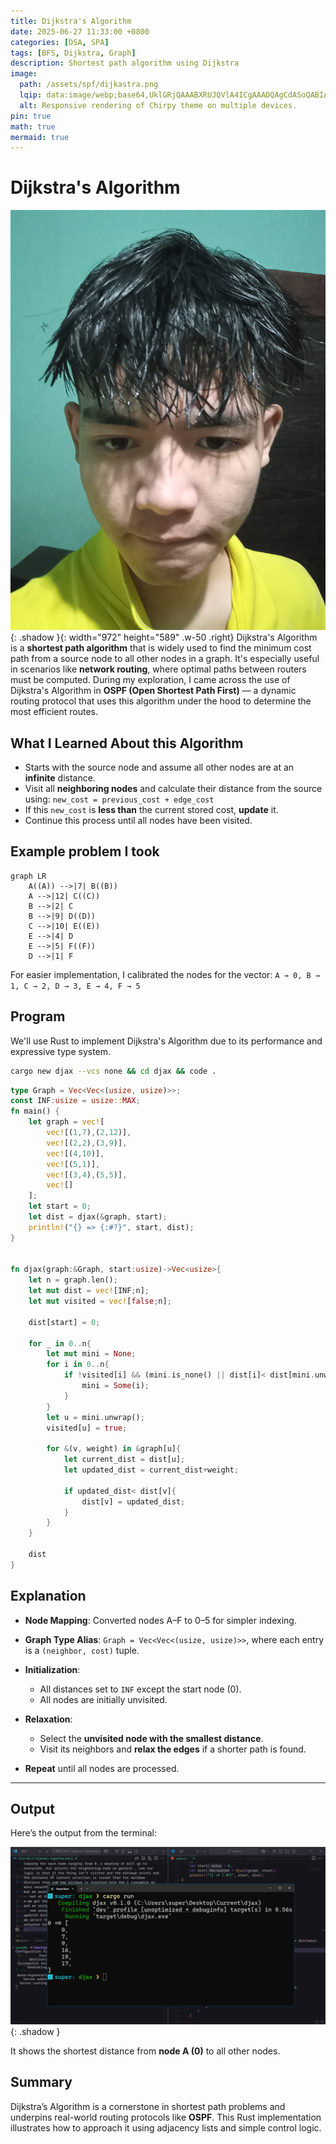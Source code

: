 ```yaml
---
title: Dijkstra's Algorithm
date: 2025-06-27 11:33:00 +0800
categories: [DSA, SPA]
tags: [BFS, Dijkstra, Graph]
description: Shortest path algorithm using Dijkstra
image:
  path: /assets/spf/dijkastra.png
  lqip: data:image/webp;base64,UklGRjQAAABXRUJQVlA4ICgAAADQAgCdASoQABIAPxFysFAsJqSisAgBgCIJaQAAfEEAAP7vh2CX0swA
  alt: Responsive rendering of Chirpy theme on multiple devices.
pin: true
math: true
mermaid: true
---
```


# Dijkstra's Algorithm

![safal](/assets/sae.jpg){: .shadow }{: width="972" height="589" .w-50 .right}
Dijkstra's Algorithm is a **shortest path algorithm** that is widely used to find the minimum cost path from a source node to all other nodes in a graph. It's especially useful in scenarios like **network routing**, where optimal paths between routers must be computed. 
During my exploration, I came across the use of Dijkstra's Algorithm in **OSPF (Open Shortest Path First)** — a dynamic routing protocol that uses this algorithm under the hood to determine the most efficient routes.
## What I Learned About this Algorithm
- Starts with the source node and assume all other nodes are at an **infinite** distance.
- Visit all **neighboring nodes** and calculate their distance from the source using:
``` new_cost = previous_cost + edge_cost ```
- If this `new_cost` is **less than** the current stored cost, **update** it.
- Continue this process until all nodes have been visited.  



## Example problem I took

```mermaid
graph LR
    A((A)) -->|7| B((B))
    A -->|12| C((C))
    B -->|2| C
    B -->|9| D((D))
    C -->|10| E((E))
    E -->|4| D
    E -->|5| F((F))
    D -->|1| F
```
For easier implementation, I calibrated the nodes for the vector:
```A → 0, B → 1, C → 2, D → 3, E → 4, F → 5```


##  Program

We'll use Rust to implement Dijkstra's Algorithm due to its performance and expressive type system.

```bash
cargo new djax --vcs none && cd djax && code .
```

```rust
type Graph = Vec<Vec<(usize, usize)>>;
const INF:usize = usize::MAX;
fn main() {
    let graph = vec![
        vec![(1,7),(2,12)],
        vec![(2,2),(3,9)],
        vec![(4,10)],
        vec![(5,1)],
        vec![(3,4),(5,5)],
        vec![]
    ];
    let start = 0;
    let dist = djax(&graph, start);
    println!("{} => {:#?}", start, dist);
}


fn djax(graph:&Graph, start:usize)->Vec<usize>{
    let n = graph.len();
    let mut dist = vec![INF;n];
    let mut visited = vec![false;n];

    dist[start] = 0;

    for _ in 0..n{
        let mut mini = None;
        for i in 0..n{
            if !visited[i] && (mini.is_none() || dist[i]< dist[mini.unwrap()]){
                mini = Some(i);
            }
        }
        let u = mini.unwrap();
        visited[u] = true;

        for &(v, weight) in &graph[u]{
            let current_dist = dist[u];
            let updated_dist = current_dist+weight;

            if updated_dist< dist[v]{
                dist[v] = updated_dist;
            }
        }
    }

    dist
}

```


##  Explanation

* **Node Mapping**: Converted nodes A–F to 0–5 for simpler indexing.
* **Graph Type Alias**: `Graph = Vec<Vec<(usize, usize)>>`, where each entry is a `(neighbor, cost)` tuple.
* **Initialization**:

  * All distances set to `INF` except the start node (0).
  * All nodes are initially unvisited.
* **Relaxation**:

  * Select the **unvisited node with the smallest distance**.
  * Visit its neighbors and **relax the edges** if a shorter path is found.
* **Repeat** until all nodes are processed.

---

##  Output

Here’s the output from the terminal:

![result](/assets/spf/result.png){: .shadow }

It shows the shortest distance from **node A (0)** to all other nodes.


## Summary

Dijkstra’s Algorithm is a cornerstone in shortest path problems and underpins real-world routing protocols like **OSPF**. This Rust implementation illustrates how to approach it using adjacency lists and simple control logic.

